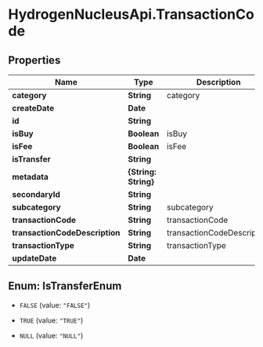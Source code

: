 # HydrogenNucleusApi.TransactionCode

## Properties
Name | Type | Description | Notes
------------ | ------------- | ------------- | -------------
**category** | **String** | category | [optional] 
**createDate** | **Date** |  | [optional] 
**id** | **String** |  | [optional] 
**isBuy** | **Boolean** | isBuy | [optional] 
**isFee** | **Boolean** | isFee | [optional] 
**isTransfer** | **String** |  | [optional] 
**metadata** | **{String: String}** |  | [optional] 
**secondaryId** | **String** |  | [optional] 
**subcategory** | **String** | subcategory | [optional] 
**transactionCode** | **String** | transactionCode | 
**transactionCodeDescription** | **String** | transactionCodeDescription | [optional] 
**transactionType** | **String** | transactionType | [optional] 
**updateDate** | **Date** |  | [optional] 


<a name="IsTransferEnum"></a>
## Enum: IsTransferEnum


* `FALSE` (value: `"FALSE"`)

* `TRUE` (value: `"TRUE"`)

* `NULL` (value: `"NULL"`)




